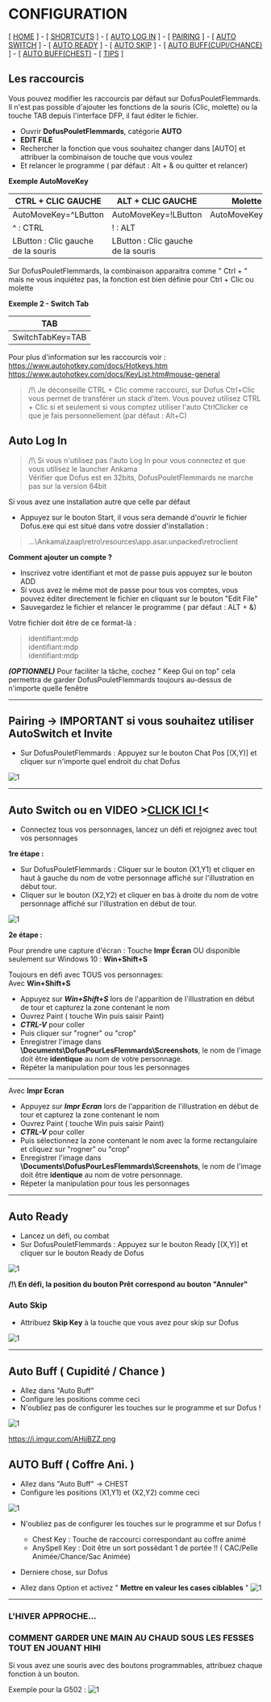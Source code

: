 

# CONFIGURATION

[ [HOME](README.md) ] - [ [SHORTCUTS](#raccourcis) ] - [ [AUTO LOG IN](#autologin) ] - [ [PAIRING](#pairing) ] - [ [AUTO SWITCH](#autoswitch) ] - 
[ [AUTO READY](#autoready) ] -  [ [AUTO SKIP](#autoskip) ] - [ [AUTO BUFF(CUPI/CHANCE)](#autobuff) ] - [ [AUTO BUFF(CHEST)](#chest) - [ [TIPS](#tips) ] 

## Les raccourcis<a name="raccourcis"></a>

Vous pouvez modifier les raccourcis par défaut sur DofusPouletFlemmards.
Il n'est pas possible d'ajouter les fonctions de la souris (Clic, molette) ou la touche TAB depuis l'interface DFP, il faut éditer le fichier.


- Ouvrir **DofusPouletFlemmards**, catégorie **AUTO**
- **EDIT FILE**
- Rechercher la fonction que vous souhaitez changer dans [AUTO] et attribuer la combinaison de touche que vous voulez
- Et relancer le programme ( par défaut : Alt + & ou quitter et relancer)

**Exemple AutoMoveKey**

| CTRL + CLIC GAUCHE                 	| ALT + CLIC GAUCHE                  	| Molette haut        	|
|------------------------------------	|------------------------------------	|---------------------	|
| AutoMoveKey=^LButton               	| AutoMoveKey=!LButton               	| AutoMoveKey=WheelUp 	|
| ^ : CTRL                           	| ! : ALT                            	|                     	|
| LButton : Clic gauche de la souris 	| LButton : Clic gauche de la souris 	|                     	|

Sur DofusPouletFlemmards, la combinaison apparaitra comme " Ctrl + " mais ne vous inquiétez pas, la fonction est bien définie pour Ctrl + Clic ou molette 

**Exemple 2 - Switch Tab**<a name="tab"></a>

| TAB                	| 
|------------------------------------	|
| SwitchTabKey=TAB               	|


Pour plus d'information sur les raccourcis voir :   
https://www.autohotkey.com/docs/Hotkeys.htm  
https://www.autohotkey.com/docs/KeyList.htm#mouse-general  

> /!\ Je déconseille CTRL + Clic comme raccourci, sur Dofus Ctrl+Clic vous permet de transférer un stack d'item.
Vous pouvez utilisez CTRL + Clic si et seulement si vous comptez utiliser l'auto CtrlClicker ce que je fais personnellement (par défaut : Alt+C)


## Auto Log In<a name="autologin"></a>

> /!\ Si vous n'utilisez pas l'auto Log In pour vous connectez et que vous utilisez le launcher Ankama      
>Vérifier que Dofus est en 32bits, DofusPouletFlemmards ne marche pas sur la version 64bit 

Si vous avez une installation autre que celle par défaut
- Appuyez sur le bouton Start, il vous sera demandé d'ouvrir le fichier Dofus.exe qui est situé dans votre dossier d'installation :
>...\Ankama\zaap\retro\resources\app.asar.unpacked\retroclient

**Comment ajouter un compte ?**
- Inscrivez votre identifiant et mot de passe puis appuyez sur le bouton ADD
- Si vous avez le même mot de passe pour tous vos comptes, vous pouvez éditer directement le fichier en cliquant sur le bouton "Edit File"
- Sauvegardez le fichier et relancer le programme ( par défaut : ALT + &)

Votre fichier doit être de ce format-là :

>identifiant:mdp   
>identifiant:mdp   
>identifiant:mdp  

_**(OPTIONNEL)**_ Pour faciliter la tâche, cochez " Keep Gui on top" cela permettra de garder DofusPouletFlemmards toujours au-dessus de n'importe quelle fenêtre 

___

## Pairing -> IMPORTANT si vous souhaitez utiliser AutoSwitch et Invite <a name="pairing"></a>

- Sur DofusPouletFlemmards : Appuyez sur le bouton Chat Pos [(X,Y)] et cliquer sur n'importe quel endroit du chat Dofus

![1](https://i.imgur.com/WabGtYn.png)

___

## Auto Switch<a name="autoswitch"></a> ou en VIDEO >[CLICK ICI !](https://www.youtube.com/watch?v=C-uG38r7FlI)<


- Connectez tous vos personnages, lancez un défi et rejoignez avec tout vos personnages

**1re étape :**
- Sur DofusPouletFlemmards : Cliquer sur le bouton (X1,Y1) et cliquer en haut à gauche du nom de votre personnage affiché sur l'illustration en début tour.
- Cliquer sur le bouton (X2,Y2) et cliquer en bas à droite du nom de votre personnage affiché sur l'illustration en début de tour.

![1](https://i.imgur.com/Qxqme01.png)

**2e étape :** 

Pour prendre une capture d'écran : 
Touche **Impr Écran** OU disponible seulement sur Windows 10 : **Win+Shift+S**

Toujours en défi avec TOUS vos personnages:  
Avec **Win+Shift+S**
- Appuyez sur _**Win+Shift+S**_ lors de l'apparition de l'illustration en début de tour et capturez la zone contenant le nom
- Ouvrez Paint ( touche Win puis saisir Paint) 
- _**CTRL-V**_ pour coller
- Puis cliquer sur "rogner" ou "crop"
- Enregistrer l'image dans **\Documents\DofusPourLesFlemmards\Screenshots**, le nom de l'image doit être **identique** au nom de votre personnage. 
- Répéter la manipulation pour tous les personnages

___

Avec **Impr Ecran**
- Appuyez sur _**Impr Ecran**_ lors de l'apparition de l'illustration en début de tour et capturez la zone contenant le nom
- Ouvrez Paint ( touche Win puis saisir Paint) 
- _**CTRL-V**_ pour coller
- Puis sélectionnez la zone contenant le nom avec la forme rectangulaire et cliquez sur "rogner" ou "crop"
- Enregistrer l'image dans **\Documents\DofusPourLesFlemmards\Screenshots**, le nom de l'image doit être **identique** au nom de votre personnage. 
- Répeter la manipulation pour tous les personnages

___

## Auto Ready<a name="autoready"></a>

- Lancez un défi, ou combat
- Sur DofusPouletFlemmards : Appuyez sur le bouton Ready [(X,Y)] et cliquer sur le bouton Ready de Dofus

![1](https://i.imgur.com/ue8pKTs.png)

**/!\ En défi, la position du bouton Prêt correspond au bouton "Annuler"**

### Auto Skip<a name="autoskip"></a>

- Attribuez **Skip Key** à la touche que vous avez pour skip sur Dofus 

![1](https://i.imgur.com/yigvyog.png)

___

## Auto Buff ( Cupidité / Chance )<a name="autobuff"></a>

- Allez dans "Auto Buff"
- Configure les positions comme ceci
- N'oubliez pas de configurer les touches sur le programme et sur Dofus ! 

![1](https://i.imgur.com/zMmBeEF.png)

https://i.imgur.com/AHjjBZZ.png
## AUTO Buff ( Coffre Ani. ) <a name="chest"></a>

- Allez dans "Auto Buff" -> CHEST 
- Configure les positions (X1,Y1) et (X2,Y2) comme ceci

![1](https://i.imgur.com/zMmBeEF.png)

- N'oubliez pas de configurer les touches sur le programme et sur Dofus ! 
   * Chest Key : Touche de raccourci correspondant au coffre animé
   * AnySpell Key : Doit être un sort possèdant 1 de portée !! ( CAC/Pelle Animée/Chance/Sac Animée)
 
 
- Derniere chose, sur Dofus 
- Allez dans Option et activez " **Mettre en valeur les cases ciblables** "
![1](https://i.imgur.com/pPmUlFD.png)

___

### L'HIVER APPROCHE...  <a name="tips"></a>
### COMMENT GARDER UNE MAIN AU CHAUD SOUS LES FESSES TOUT EN JOUANT HIHI 

Si vous avez une souris avec des boutons programmables, attribuez chaque fonction à un bouton.  

Exemple pour la G502 :
![1](https://imgur.com/Fsgapak.png)

